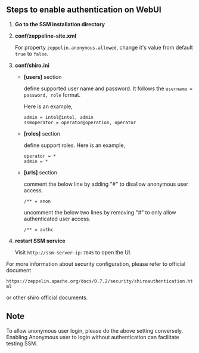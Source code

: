 Steps to enable authentication on WebUI
---------------------------------------------------------------------------------
1. **Go to the SSM installation directory**

2. **conf/zeppeline-site.xml**
   
   For property `zeppelin.anonymous.allowed`, change it's value from default `true` to `false`.
   
 
3. **conf/shiro.ini**
   
   * **[users]** section
   
      define supported user name and password. It follows the `username = password, role` format.
   
      Here is an example,
     
      ```
      admin = intel@intel, admin
      ssmoperator = operator@operation, operator    
      ```
    
   * **[roles]** section
   
      define support roles. Here is an example,
   
      ```
      operator = *
      admin = *
     ```
   
   * **[urls]** section
   
      comment the below line by adding "#" to disallow anonymous user access.

      `/** = anon`
      
      uncomment the below two lines by removing "#" to only allow authenticated user access.

      `/** = authc`
    
4. **restart SSM service**

   Visit `http://ssm-server-ip:7045` to open the UI. 


For more information about security configuration, please refer to official document   
   
   `https://zeppelin.apache.org/docs/0.7.2/security/shiroauthentication.html`
   
or other shiro official documents.

Note
----
To allow anonymous user login, please do the above setting conversely. Enabling Anonymous user to login
without authentication can facilitate testing SSM.